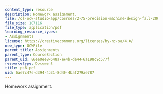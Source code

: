 ```yaml
---
content_type: resource
description: Homework assignment.
file: /ol-ocw-studio-app/courses/2-75-precision-machine-design-fall-2001/6ae7c47ed3944b318d404baf279ae787_ps6.pdf
file_size: 107116
file_type: application/pdf
learning_resource_types:
- Assignments
license: https://creativecommons.org/licenses/by-nc-sa/4.0/
ocw_type: OCWFile
parent_title: Assignments
parent_type: CourseSection
parent_uid: 86ee0ee8-648a-ee4b-de44-6a198c9c577f
resourcetype: Document
title: ps6.pdf
uid: 6ae7c47e-d394-4b31-8d40-4baf279ae787
---
```

Homework assignment.